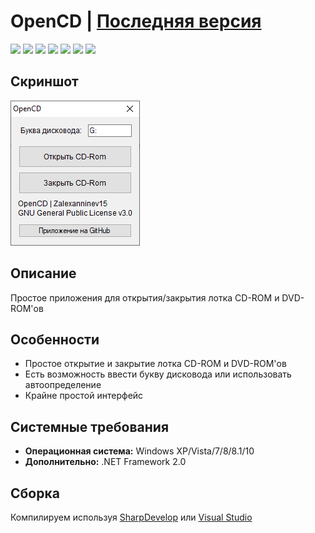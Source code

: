 # OpenCD | [Последняя версия](https://github.com/Zalexanninev15/OpenCD/releases/latest)
 
[![](https://img.shields.io/badge/OS-Windows-informational?logo=windows)](https://github.com/Zalexanninev15/OpenCD)
[![](https://img.shields.io/github/v/release/Zalexanninev15/OpenCD)](https://github.com/Zalexanninev15/OpenCD/releases/latest)
[![](https://img.shields.io/github/downloads/Zalexanninev15/OpenCD/total.svg)](https://github.com/Zalexanninev15/OpenCD/releases)
[![](https://img.shields.io/github/last-commit/Zalexanninev15/OpenCD)](https://github.com/Zalexanninev15/Jetpack-Downgrader/commits/master)
[![](https://img.shields.io/badge/license-GPLv3-green.svg)](LICENSE)
[![](https://img.shields.io/badge/donate-QIWI-FF8C00.svg)](https://qiwi.com/n/ZALEXANNINEV15)
[![](https://img.shields.io/badge/donate-YooMoney-8B3FFD.svg)](https://yoomoney.ru/to/410015106319420)
 
## Скриншот
 
![](https://github.com/Zalexanninev15/OpenCD/blob/master/screenshot.png?raw=true)
 
## Описание
 
Простое приложения для открытия/закрытия лотка CD-ROM и DVD-ROM'ов
 
## Особенности
 
* Простое открытие и закрытие лотка CD-ROM и DVD-ROM'ов
* Есть возможность ввести букву дисковода или использовать автоопределение
* Крайне простой интерфейс
 
## Системные требования
 
* **Операционная система:** Windows XP/Vista/7/8/8.1/10
* **Дополнительно:** .NET Framework 2.0
 
## Сборка
 
Компилируем используя [SharpDevelop](https://sourceforge.net/projects/sharpdevelop) или [Visual Studio](https://visualstudio.microsoft.com/vs)
